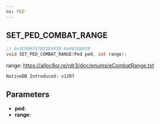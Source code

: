 ```yaml
---
ns: PED
---
```

## SET_PED_COMBAT_RANGE

```c
// 0x3C606747B23E497B 0x8818A959
void SET_PED_COMBAT_RANGE(Ped ped, int range);
```

range: https://alloc8or.re/rdr3/doc/enums/eCombatRange.txt

```
NativeDB Introduced: v1207
```

## Parameters
* **ped**:
* **range**:
